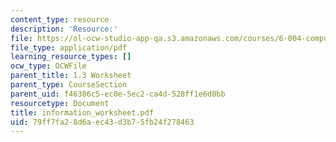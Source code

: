 ```yaml
---
content_type: resource
description: 'Resource:'
file: https://ol-ocw-studio-app-qa.s3.amazonaws.com/courses/6-004-computation-structures-spring-2017/79ff7fa28d6aec43d3b75fb24f278463_information_worksheet.pdf
file_type: application/pdf
learning_resource_types: []
ocw_type: OCWFile
parent_title: 1.3 Worksheet
parent_type: CourseSection
parent_uid: f46386c5-ec0e-5ec2-ca4d-528ff1e6d0bb
resourcetype: Document
title: information_worksheet.pdf
uid: 79ff7fa2-8d6a-ec43-d3b7-5fb24f278463
---
```

